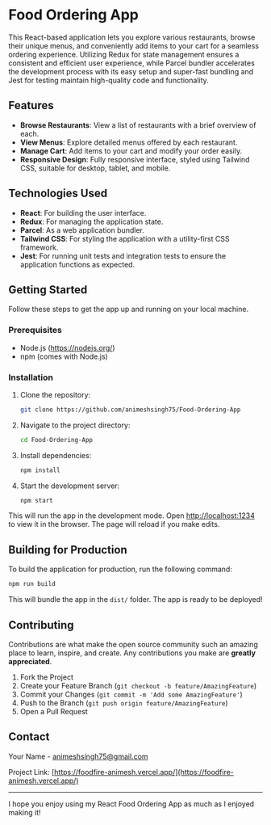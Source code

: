 # Food Ordering App

This React-based application lets you explore various restaurants, browse their unique menus, and conveniently add items to your cart for a seamless ordering experience. Utilizing Redux for state management ensures a consistent and efficient user experience, while Parcel bundler accelerates the development process with its easy setup and super-fast bundling and Jest for testing maintain high-quality code and functionality.

## Features

- **Browse Restaurants**: View a list of restaurants with a brief overview of each.
- **View Menus**: Explore detailed menus offered by each restaurant.
- **Manage Cart**: Add items to your cart and modify your order easily.
- **Responsive Design**: Fully responsive interface, styled using Tailwind CSS, suitable for desktop, tablet, and mobile.

## Technologies Used

- **React**: For building the user interface.
- **Redux**: For managing the application state.
- **Parcel**: As a web application bundler.
- **Tailwind CSS**: For styling the application with a utility-first CSS framework.
- **Jest**: For running unit tests and integration tests to ensure the application functions as expected.

## Getting Started

Follow these steps to get the app up and running on your local machine.

### Prerequisites

- Node.js (https://nodejs.org/)
- npm (comes with Node.js)

### Installation

1. Clone the repository:
   ```bash
   git clone https://github.com/animeshsingh75/Food-Ordering-App
   ```
2. Navigate to the project directory:
   ```bash
   cd Food-Ordering-App
   ```
3. Install dependencies:
   ```bash
   npm install
   ```
4. Start the development server:
   ```bash
   npm start
   ```

This will run the app in the development mode. Open [http://localhost:1234](http://localhost:1234) to view it in the browser. The page will reload if you make edits.

## Building for Production

To build the application for production, run the following command:
```bash
npm run build
```
This will bundle the app in the `dist/` folder. The app is ready to be deployed!

## Contributing

Contributions are what make the open source community such an amazing place to learn, inspire, and create. Any contributions you make are **greatly appreciated**.

1. Fork the Project
2. Create your Feature Branch (`git checkout -b feature/AmazingFeature`)
3. Commit your Changes (`git commit -m 'Add some AmazingFeature'`)
4. Push to the Branch (`git push origin feature/AmazingFeature`)
5. Open a Pull Request


## Contact

Your Name - [animeshsingh75@gmail.com](mailto:animeshsingh75@gmail.com)

Project Link: [https://foodfire-animesh.vercel.app/](https://foodfire-animesh.vercel.app/)

---

I hope you enjoy using my React Food Ordering App as much as I enjoyed making it!
